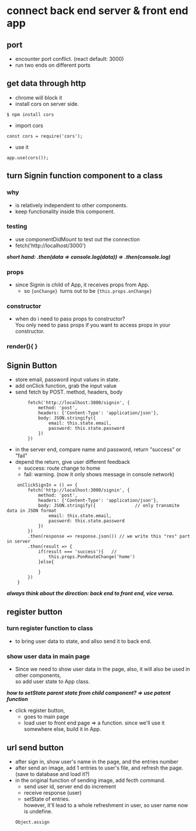 # connect back end server & front end app

## port
- encounter port conflict. (react default: 3000)
- run two ends on different ports

## get data through http
- chrome will block it
- install cors on server side.
```
$ npm install cors
```
- import cors
```
const cors = require('cors');
```
- use it
```
app.use(cors());
```

## turn Signin function component to a class
### why
- is relatively independent to other components.
- keep functionality inside this component.

### testing

- use componentDidMount to test out the connection
- fetch('http://localhost/3000')

***short hand:
.then(data => console.log(data))
=> 
.then(console.log)***

### props
- since Signin is child of App, it receives props from App.
  - so ```{onChange} ```turns out to be ```{this.props.onChange}```
  
### constructor
- when do i need to pass props to constructor?   
You only need to pass props if you want to access props in your constructor.

### render(){ }


## Signin Button
- store email, password input values in state.
- add onClick function, grab the input value
- send fetch by POST. method, headers, body
```
        fetch('http://localhost:3000/signin', {
            method: 'post', 
            headers: {'Content-Type': 'application/json'},
            body: JSON.stringify({
                email: this.state.email,
                password: this.state.password
            })
        })
```
- in the server end, compare name and password, return "success" or "fail"
- depend the return, give user different feedback
  - success: route change to home
  - fail: warning. (now it only shows message in console network)
```
    onClickSignIn = () => {
        fetch('http://localhost:3000/signin', {
            method: 'post', 
            headers: {'Content-Type': 'application/json'},
            body: JSON.stringify({               // only transmite data in JSON format
                email: this.state.email,
                password: this.state.password
            })
        })
        .then(response => response.json()) // we write this "res" part in server
        .then(result => {
            if(result === 'success'){   //
                this.props.PonRouteChange('home')
            }else{
                
            }
        })
    }
```
***always think about the direction: back end to front end, vice versa.***

## register button

### turn register function to class
- to bring user data to state, and allso send it to back end.

### show user data in main page 
- Since we need to show user data in the page, also, it will also be used in other components,    
so add user state to App class.

***how to setState parent state from child component? => use patent function***

- click register button,
  - goes to main page
  - load user to front end page => a function. since we'll use it somewhere else, build it in App.
  

## url send button
- after sign in, show user's name in the page, and the entries number
- after send an image, add 1 entries to user's file, and refresh the page. (save to database and load it?)
- in the original function of sending image, add fecth command.
  - send user id, server end do increment
  - receive response (user)
  - setState of entries.    
  however, it'll lead to a whole refreshment in user, so user name now is undefine.
  ```
  Object.assign
  ```
  






